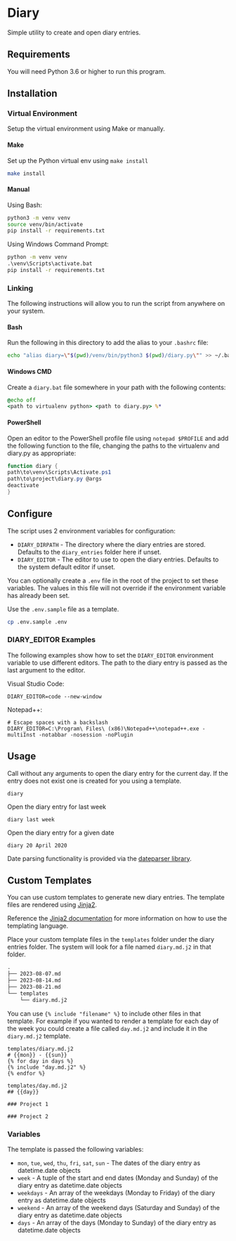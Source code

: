 # Diary

Simple utility to create and open diary entries.

## Requirements

You will need Python 3.6 or higher to run this program.

## Installation

### Virtual Environment

Setup the virtual environment using Make or manually.

#### Make

Set up the Python virtual env using `make install`

```bash
make install
```

#### Manual

Using Bash:

```bash
python3 -m venv venv
source venv/bin/activate
pip install -r requirements.txt
```

Using Windows Command Prompt:

```cmd
python -m venv venv
.\venv\Scripts\activate.bat
pip install -r requirements.txt
```

### Linking

The following instructions will allow you to run the script from anywhere on your system.

#### Bash

Run the following in this directory to add the alias to your `.bashrc` file:

```bash
echo "alias diary=\"$(pwd)/venv/bin/python3 $(pwd)/diary.py\"" >> ~/.bashrc
```

#### Windows CMD

Create a `diary.bat` file somewhere in your path with the following contents:

```cmd
@echo off
<path to virtualenv python> <path to diary.py> %*
```

#### PowerShell

Open an editor to the PowerShell profile file using `notepad $PROFILE` and add the following function to the file, changing the paths to the virtualenv and diary.py as appropriate:

```powershell
function diary {
path\to\venv\Scripts\Activate.ps1
path\to\project\diary.py @args
deactivate
}
```

## Configure

The script uses 2 environment variables for configuration:

- `DIARY_DIRPATH` - The directory where the diary entries are stored. Defaults to the `diary_entries` folder here if unset.
- `DIARY_EDITOR` - The editor to use to open the diary entries. Defaults to the system default editor if unset.

You can optionally create a `.env` file in the root of the project to set these variables. The values in this file will not override if the environment variable has already been set.

Use the `.env.sample` file as a template.

```bash
cp .env.sample .env
```

### DIARY_EDITOR Examples

The following examples show how to set the `DIARY_EDITOR` environment variable to use different editors. The path to the diary entry is passed as the last argument to the editor.

Visual Studio Code:

```dotenv
DIARY_EDITOR=code --new-window
```

Notepad++:

```dotenv
# Escape spaces with a backslash
DIARY_EDITOR=C:\Program\ Files\ (x86)\Notepad++\notepad++.exe -multiInst -notabbar -nosession -noPlugin
```

## Usage

Call without any arguments to open the diary entry for the current day. If the entry does not exist one is created for you using a template.

```shell
diary
```

Open the diary entry for last week

```shell
diary last week
```

Open the diary entry for a given date

```shell
diary 20 April 2020
```

Date parsing functionality is provided via the [dateparser library](https://dateparser.readthedocs.io/en/latest/).

## Custom Templates

You can use custom templates to generate new diary entries. The template files are rendered using [Jinja2](https://jinja.palletsprojects.com/).

Reference the [Jinja2 documentation](https://jinja.palletsprojects.com/en/3.1.x/templates/) for more information on how to use the templating language.

Place your custom template files in the `templates` folder under the diary entries folder. The system will look for a file named `diary.md.j2` in that folder.

```txt
.
├── 2023-08-07.md
├── 2023-08-14.md
├── 2023-08-21.md
└── templates
    └── diary.md.j2
```

You can use `{% include "filename" %}` to include other files in that template. For example if you wanted to render a template for each day of the week you could create a file called `day.md.j2` and include it in the `diary.md.j2` template.

```jinja2
templates/diary.md.j2
# {{mon}} - {{sun}}
{% for day in days %}
{% include "day.md.j2" %}
{% endfor %}
```

```jinja2
templates/day.md.j2
## {{day}}

### Project 1

### Project 2
```

### Variables

The template is passed the following variables:

- `mon`, `tue`, `wed`, `thu`, `fri`, `sat`, `sun` - The dates of the diary entry as datetime.date objects
- `week` - A tuple of the start and end dates (Monday and Sunday) of the diary entry as datetime.date objects
- `weekdays` - An array of the weekdays (Monday to Friday) of the diary entry as datetime.date objects
- `weekend` - An array of the weekend days (Saturday and Sunday) of the diary entry as datetime.date objects
- `days` - An array of the days (Monday to Sunday) of the diary entry as datetime.date objects
